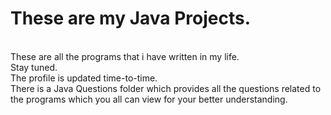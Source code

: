 # These are my Java Projects.
<br>
These are all the programs that i have written in my life.
<br>
Stay tuned.
<br>
The profile is updated time-to-time.
<br>
There is a Java Questions folder which provides all the questions related to the programs which you all can view for your better understanding.
<br>